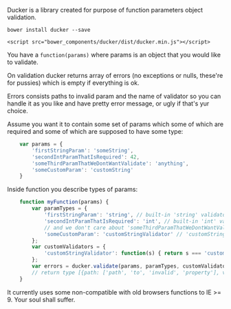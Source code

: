 Ducker is a library created for purpose of function parameters object validation.

`bower install ducker --save`

`<script src="bower_components/ducker/dist/ducker.min.js"></script>`

You have a `function(params)` where params is an object that you would like to validate.

On validation ducker returns array of errors (no exceptions or nulls, these're for pussies) which is empty if everything is ok.

Errors consists paths to invalid param and the name of validator so you can handle it as you like and have pretty error message, or ugly if that's yur choice.

Assume you want it to contain some set of params which some of which are required and some of which are supposed to have some type:

```javascript
    var params = {
        'firstStringParam': 'someString',
        'secondIntParamThatIsRequired': 42,
        'someThirdParamThatWeDontWantValidate': 'anything',
        'someCustomParam': 'customString'
    }
```

Inside function you describe types of params:

```javascript
    function myFunction(params) {
        var paramTypes = {
            'firstStringParam': 'string', // built-in 'string' validator
            'secondIntParamThatIsRequired': 'int', // built-in 'int' validator
            // and we don't care about 'someThirdParamThatWeDontWantValidate' param
            'someCustomParam': 'customStringValidator' // 'customStringValidator' is a validator that we define on call or register in ducker with registerValidator(name, validator) function
        };
        var customValidators = {
            'customStringValidator': function(s) { return s === 'customString'; }
        };
        var errors = ducker.validate(params, paramTypes, customValidators);
        // return type [{path: ['path', 'to', 'invalid', 'property'], validation: 'validatorName'}, ...] // if no errors, empty array
    }
```

It currently uses some non-compatible with old browsers functions to IE >= 9. Your soul shall suffer.